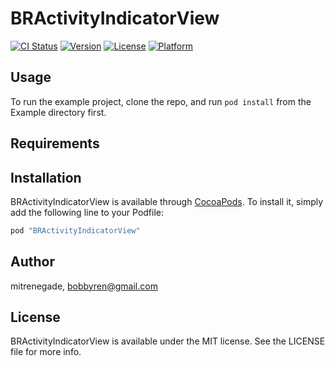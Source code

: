 # BRActivityIndicatorView

[![CI Status](http://img.shields.io/travis/mitrenegade/BRActivityIndicatorView.svg?style=flat)](https://travis-ci.org/mitrenegade/BRActivityIndicatorView)
[![Version](https://img.shields.io/cocoapods/v/BRActivityIndicatorView.svg?style=flat)](http://cocoapods.org/pods/BRActivityIndicatorView)
[![License](https://img.shields.io/cocoapods/l/BRActivityIndicatorView.svg?style=flat)](http://cocoapods.org/pods/BRActivityIndicatorView)
[![Platform](https://img.shields.io/cocoapods/p/BRActivityIndicatorView.svg?style=flat)](http://cocoapods.org/pods/BRActivityIndicatorView)

## Usage

To run the example project, clone the repo, and run `pod install` from the Example directory first.

## Requirements

## Installation

BRActivityIndicatorView is available through [CocoaPods](http://cocoapods.org). To install
it, simply add the following line to your Podfile:

```ruby
pod "BRActivityIndicatorView"
```

## Author

mitrenegade, bobbyren@gmail.com

## License

BRActivityIndicatorView is available under the MIT license. See the LICENSE file for more info.
